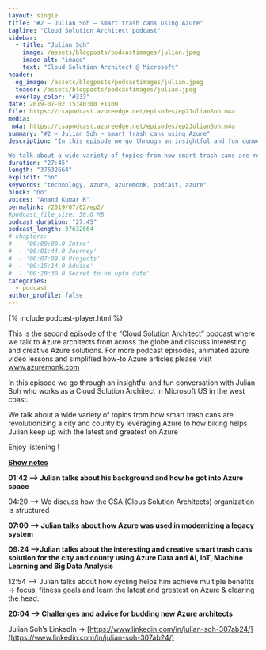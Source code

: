 ```yaml
---
layout: single
title: "#2 – Julian Soh – smart trash cans using Azure"
tagline: "Cloud Solution Architect podcast"
sidebar:
  - title: "Julian Soh"
    image: /assets/blogposts/podcastimages/julian.jpeg
    image_alt: "image"
    text: "Cloud Solution Architect @ Microsoft"
header:
  og_image: /assets/blogposts/podcastimages/julian.jpeg
  teaser: /assets/blogposts/podcastimages/julian.jpeg
  overlay_color: "#333"
date: 2019-07-02 15:40:00 +1100
file: https://csapodcast.azureedge.net/episodes/ep2JulianSoh.m4a
media: 
 m4a: https://csapodcast.azureedge.net/episodes/ep2JulianSoh.m4a
summary: "#2 – Julian Soh – smart trash cans using Azure"
description: "In this episode we go through an insightful and fun conversation with Julian Soh who works as a Cloud Solution Architect in Microsoft US in the west coast. 

We talk about a wide variety of topics from how smart trash cans are revolutionizing a city and county by leveraging Azure to how biking helps Julian keep up with the latest and greatest on Azure"
duration: "27:45" 
length: "37632664"
explicit: "no" 
keywords: "technology, azure, azuremonk, podcast, azure"
block: "no" 
voices: "Anand Kumar R"
permalink: /2019/07/02/ep2/
#podcast_file_size: 50.0 MB 
podcast_duration: "27:45" 
podcast_length: 37632664
# chapters:
#  - '00:00:00.0 Intro'
#  - '00:01:44.0 Journey'
#  - '00:07:09.0 Projects'
#  - '00:15:14.0 Advice'
#  - '00:20:30.0 Secret to be upto date'
categories:
  - podcast
author_profile: false
---
```


{% include podcast-player.html %}

This is the second episode of the “Cloud Solution Architect” podcast where we talk to Azure architects from across the globe and discuss interesting and creative Azure solutions. For more podcast episodes, animated azure video lessons and simplified how-to Azure articles please visit www.azuremonk.com

In this episode we go through an insightful and fun conversation with Julian Soh who works as a Cloud Solution Architect in Microsoft US in the west coast.

We talk about a wide variety of topics from how smart trash cans are revolutionizing a city and county by leveraging Azure to how biking helps Julian keep up with the latest and greatest on Azure

Enjoy listening !

**<u>Show notes</u>**

**01:42 –> Julian talks about his background and how he got into Azure space**

04:20 –> We discuss how the CSA (Clous Solution Architects) organization is structured

**07:00 –> Julian talks about how Azure was used in modernizing a legacy system**

**09:24 –>Julian talks about the interesting and creative smart trash cans solution for the city and county using Azure Data and AI, IoT, Machine Learning and Big Data Analysis**

12:54 –> Julian talks about how cycling helps him achieve multiple benefits -> focus, fitness goals and learn the latest and greatest on Azure & clearing the head.

**20:04 –> Challenges and advice for budding new Azure architects**

Julian Soh’s LinkedIn -> [https://www.linkedin.com/in/julian-soh-307ab24/](https://www.linkedin.com/in/julian-soh-307ab24/)